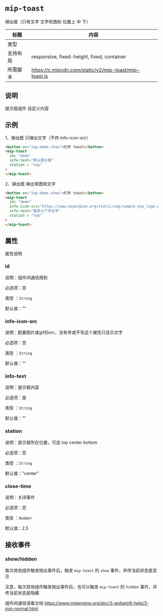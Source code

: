 # `mip-toast`

弹出框（只有文字 文字和图标 位置上 中 下）

| 标题     | 内容                                                  |
| -------- | ----------------------------------------------------- |
| 类型     |
| 支持布局 | responsive, fixed-height, fixed, container            |
| 所需脚本 | https://c.mipcdn.com/static/v2/mip-toast/mip-toast.js |

## 说明

提示框组件 自定义内容

## 示例

1、弹出框 只弹出文字（不传 info-icon-src）

```html
<button on="tap:demo.show">打开 toast</button>
<mip-toast
  id= "demo"
  info-text="默认提示框"
  station = "top"
>
</mip-toast>
```

2、弹出框 弹出带图和文字

```html
<button on="tap:demo.show">打开 toast</button>
<mip-toast
  id= "demo"
  info-icon-src="https://www.mipengine.org/static/img/sample_mip_logo.png"
  info-text="最多七个中文字"
  station = "top"
>
</mip-toast>
```

## 属性

属性说明

### id

说明：组件间通信用到

必选项：否

类型 ：`String`

默认值：""

### info-icon-src

说明：配置图片或gif的src，没有传或不写这个属性只显示文字

必选项：否

类型 ：`String`

默认值：""

### info-text

说明：提示框内容

必选项：是

类型 ：`String`

默认值：""

### station

说明：提示框所在位置，可选 top center bottom

必选项：否

类型 ：`String`

默认值："center"

### close-time

说明：关闭事件

必选项：否

类型 ：`Number`

默认值：2.5

## 接收事件

### show/hidden

每次其他组件触发抛出事件后，触发 `mip-toast` 的 `show` 事件，并传当前状态是显示

注意，每次其他组件触发抛出事件后，也可以触发 `mip-toast` 的 `hidden` 事件，并传当前状态是隐藏

组件间通信请看文档 https://www.mipengine.org/doc/3-widget/6-help/3-mip-normal.html
